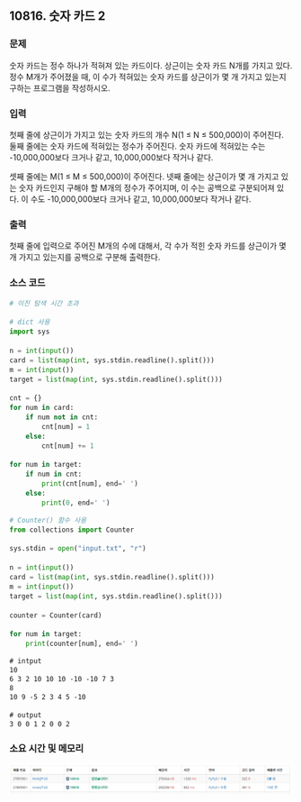 ## 10816. 숫자 카드 2

### 문제

숫자 카드는 정수 하나가 적혀져 있는 카드이다. 상근이는 숫자 카드 N개를 가지고 있다. 정수 M개가 주어졌을 때, 이 수가 적혀있는 숫자 카드를 상근이가 몇 개 가지고 있는지 구하는 프로그램을 작성하시오.



### 입력

첫째 줄에 상근이가 가지고 있는 숫자 카드의 개수 N(1 ≤ N ≤ 500,000)이 주어진다. 둘째 줄에는 숫자 카드에 적혀있는 정수가 주어진다. 숫자 카드에 적혀있는 수는 -10,000,000보다 크거나 같고, 10,000,000보다 작거나 같다.

셋째 줄에는 M(1 ≤ M ≤ 500,000)이 주어진다. 넷째 줄에는 상근이가 몇 개 가지고 있는 숫자 카드인지 구해야 할 M개의 정수가 주어지며, 이 수는 공백으로 구분되어져 있다. 이 수도 -10,000,000보다 크거나 같고, 10,000,000보다 작거나 같다.



### 출력

첫째 줄에 입력으로 주어진 M개의 수에 대해서, 각 수가 적힌 숫자 카드를 상근이가 몇 개 가지고 있는지를 공백으로 구분해 출력한다.



### 소스 코드

```python
# 이진 탐색 시간 초과

# dict 사용
import sys

n = int(input())
card = list(map(int, sys.stdin.readline().split()))
m = int(input())
target = list(map(int, sys.stdin.readline().split()))

cnt = {}
for num in card:
    if num not in cnt:
        cnt[num] = 1
    else:
        cnt[num] += 1

for num in target:
    if num in cnt:
        print(cnt[num], end=' ')
    else:
        print(0, end=' ')
```

```python
# Counter() 함수 사용
from collections import Counter

sys.stdin = open("input.txt", "r")

n = int(input())
card = list(map(int, sys.stdin.readline().split()))
m = int(input())
target = list(map(int, sys.stdin.readline().split()))

counter = Counter(card)

for num in target:
    print(counter[num], end=' ')
```

```
# intput
10
6 3 2 10 10 10 -10 -10 7 3
8
10 9 -5 2 3 4 5 -10

# output
3 0 0 1 2 0 0 2
```



### 소요 시간 및 메모리

![image-20210331210016583](1.assets/숫자카드2.jpg)
